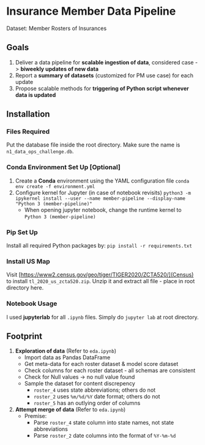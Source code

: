 # Insurance Member Data Pipeline

Dataset: Member Rosters of Insurances

## Goals
1. Deliver a data pipeline for **scalable ingestion of data**, considered case -> **biweekly updates of new data**
2. Report a **summary of datasets** (customized for PM use case) for each update
3. Propose scalable methods for **triggering of Python script whenever data is updated**

## Installation

### Files Required
Put the database file inside the root directory. Make sure the name is `n1_data_ops_challenge.db`. 

### Conda Environment Set Up \[Optional\]
1. Create a **Conda** environment using the YAML configuration file
```conda env create -f environment.yml```
2. Configure kernel for Jupyter (in case of notebook revisits)
```python3 -m ipykernel install --user --name member-pipeline --display-name "Python 3 (member-pipeline)"```
    * When opening jupyter notebook, change the runtime kernel to `Python 3 (member-pipeline)`

### Pip Set Up
Install all required Python packages by:
```pip install -r requirements.txt```

### Install US Map
Visit [https://www2.census.gov/geo/tiger/TIGER2020/ZCTA520/](Census) to install `tl_2020_us_zcta520.zip`. Unzip it and extract all file - place in root directory here.

### Notebook Usage
I used **jupyterlab** for all `.ipynb` files. Simply do `jupyter lab` at root directory. 

## Footprint
1. **Exploration of data** (Refer to `eda.ipynb`)
    * Import data as Pandas DataFrame
    * Get meta-data for each roster dataset & model score dataset
    * Check columns for each roster dataset - all schemas are consistent
    * Check for Null values -> no null value found
    * Sample the dataset for content discrepency
       * `roster_4` uses state abbreviations; others do not
       * `roster_2` uses `%m/%d/%Y` date format; others do not
       * `roster_5` has an outlying order of columns
2. **Attempt merge of data** (Refer to `eda.ipynb`)
    * Premise:
        * Parse `roster_4` state column into state names, not state abbreviations
        * Parse `roster_2` date columns into the format of `%Y-%m-%d`